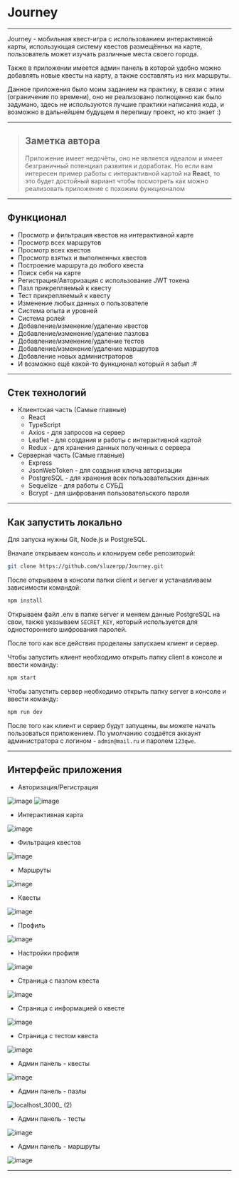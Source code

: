 # Journey
-------------------

Journey - мобильная квест-игра с использованием интерактивной карты, использующая систему квестов размещённых на карте, пользователь может изучать различные места своего города. 

Также в приложении имеется админ панель в которой удобно можно добавлять новые квесты на карту, а также составлять из них маршруты.

Данное приложения было моим заданием на практику, в связи с этим (ограничение по времени), оно не реализовано полноценно как было задумано, здесь не используются лучшие практики написания кода, и возможно в дальнейшем будущем я перепишу проект, но кто знает :)

-------------------

> ## Заметка автора
> Приложение имеет недочёты, оно не является идеалом и имеет безграничный потенциал развития и доработак.
> Но если вам интересен пример работы с интерактивной картой на **React**, то это будет достойный вариант чтобы посмотреть как можно реализовать приложение с похожим функционалом

-------------------

## Функционал
- Просмотр и фильтрация квестов на интерактивной карте
- Просмотр всех маршрутов
- Просмотр всех квестов
- Просмотр взятых и выполненных квестов
- Построение маршрута до любого квеста
- Поиск себя на карте
- Регистрация/Авторизация с использование JWT токена
- Пазл прикрепляемый к квесту
- Тест прикрепляемый к квесту
- Изменение любых данных о пользователе
- Система опыта и уровней
- Система ролей
- Добавление/изменение/удаление квестов
- Добавление/изменение/удаление пазлова
- Добавление/изменение/удаление тестов
- Добавление/изменение/удаление маршрутов
- Добавление новых администраторов
- И возможно ещё какой-то функционал который я забыл :#

-------------------

## Стек технологий
- Клиентская часть (Самые главные)
  - React
  - TypeScript
  - Axios - для запросов на сервер
  - Leaflet - для создания и работы с интерактивной картой
  - Redux - для хранения данных полученных с сервера
- Серверная часть (Самые главные)
  - Express
  - JsonWebToken - для создания ключа авторизации
  - PostgreSQL - для хранения всех пользовательских данных
  - Sequelize - для работы с СУБД
  - Bcrypt - для шифрования пользовательского пароля

-------------------

## Как запустить локально
Для запуска нужны Git, Node.js и PostgreSQL.

Вначале открываем консоль и клонируем себе репозиторий:
```bash
git clone https://github.com/sluzerpp/Journey.git
```
После открываем в консоли папки client и server и устанавливаем зависимости командой:
```bash
npm install
```
Открываем файл .env в папке server и меняем данные PostgreSQL на свои, также указываем `SECRET_KEY`, который используется для одностороннего шифрования паролей.


После того как все действия проделаны запускаем клиент и сервер.


Чтобы запустить клиент необходимо открыть папку client в консоле и ввести команду:
```bash
npm start
```
Чтобы запустить сервер необходимо открыть папку server в консоле и ввести команду:
```bash
npm run dev
```
После того как клиент и сервер будут запущены, вы можете начать пользоваться приложением.
По умолчанию создаётся аккаунт администратора с логином - `admin@mail.ru` и паролем `123qwe`.

-------------------

## Интерфейс приложения
- Авторизация/Регистрация

![image](https://github.com/sluzerpp/Journey/assets/75631223/be1e2fac-4aa1-45ff-aef7-bbfcb84910a1)
![image](https://github.com/sluzerpp/Journey/assets/75631223/89624aa0-488f-45e1-b457-ba1518eb5dce)

- Интерактивная карта

![image](https://github.com/sluzerpp/Journey/assets/75631223/365940e5-4ec8-4c4c-8c40-13534e08ec2f)

- Фильтрация квестов

![image](https://github.com/sluzerpp/Journey/assets/75631223/436b326d-e0e2-48c7-bc39-39df3cb37983)

- Маршруты

![image](https://github.com/sluzerpp/Journey/assets/75631223/302820e1-3d4b-4534-aa35-714ab8898256)

- Квесты

![image](https://github.com/sluzerpp/Journey/assets/75631223/e0b0b4cc-2273-44de-8306-659f9c7f3970)

- Профиль

![image](https://github.com/sluzerpp/Journey/assets/75631223/95b1ebb4-71b7-4d0a-9881-f2158beeadec)

- Настройки профиля

![image](https://github.com/sluzerpp/Journey/assets/75631223/81830cea-c425-4098-8bef-08e23ef64d7d)

- Страница с пазлом квеста

![image](https://github.com/sluzerpp/Journey/assets/75631223/46ca01bf-c035-4f76-93a6-9937f657781e)

- Страница с информацией о квесте

![image](https://github.com/sluzerpp/Journey/assets/75631223/0e239ac5-de9e-4410-8b9d-faa96f01866c)

- Страница с тестом квеста

![image](https://github.com/sluzerpp/Journey/assets/75631223/d179e897-5c6a-4aa9-b4fa-35618b3817d9)

- Админ панель - квесты

![image](https://github.com/sluzerpp/Journey/assets/75631223/9939af31-a53c-4fc0-bc09-dbd20e966bf7)

- Админ панель - пазлы

![localhost_3000_ (2)](https://github.com/sluzerpp/Journey/assets/75631223/68f6729e-bd2a-43ae-9545-2e750cc72983)

- Админ панель - тесты

![image](https://github.com/sluzerpp/Journey/assets/75631223/2e07d6f6-e223-479d-b7b4-cceb2fa9f135)

- Админ панель - маршруты

![image](https://github.com/sluzerpp/Journey/assets/75631223/b6746dc2-96c2-49de-a797-127514550273)

-----------------
